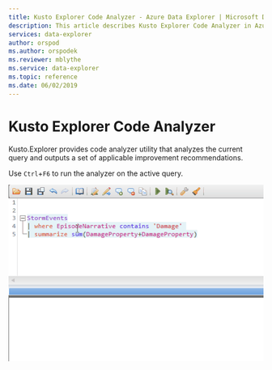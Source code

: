 ```yaml
---
title: Kusto Explorer Code Analyzer - Azure Data Explorer | Microsoft Docs
description: This article describes Kusto Explorer Code Analyzer in Azure Data Explorer.
services: data-explorer
author: orspod
ms.author: orspodek
ms.reviewer: mblythe
ms.service: data-explorer
ms.topic: reference
ms.date: 06/02/2019
---
```

# Kusto Explorer Code Analyzer

Kusto.Explorer provides code analyzer utility that analyzes the current query and outputs a set of applicable improvement recommendations. 

Use `Ctrl`+`F6` to run the analyzer on the active query.


![alt text](./Images/KustoTools-KustoExplorer/ke-codeanalyze.png "code-analyzer-reference")

